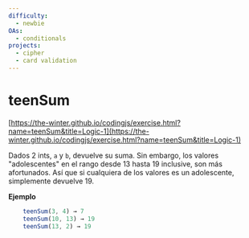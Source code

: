 ```yaml
---
difficulty:
  - newbie
OAs:
  - conditionals
projects:
  - cipher
  - card validation
---
```


# teenSum

[https://the-winter.github.io/codingjs/exercise.html?name=teenSum&title=Logic-1](https://the-winter.github.io/codingjs/exercise.html?name=teenSum&title=Logic-1)

Dados 2 ints, `a` y `b`, devuelve su suma. Sin embargo, los valores "adolescentes"
en el rango desde 13 hasta 19 inclusive, son más afortunados. Así que si
cualquiera de los valores es un adolescente, simplemente devuelve 19.

__Ejemplo__

```js
    teenSum(3, 4) → 7
    teenSum(10, 13) → 19
    teenSum(13, 2) → 19
```

